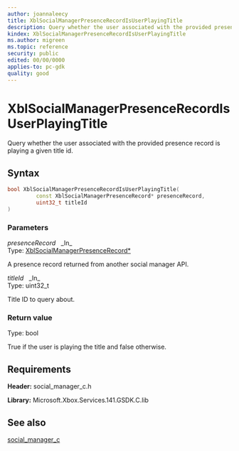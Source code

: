```yaml
---
author: joannaleecy
title: XblSocialManagerPresenceRecordIsUserPlayingTitle
description: Query whether the user associated with the provided presence record is playing a given title id.
kindex: XblSocialManagerPresenceRecordIsUserPlayingTitle
ms.author: migreen
ms.topic: reference
security: public
edited: 00/00/0000
applies-to: pc-gdk
quality: good
---
```


# XblSocialManagerPresenceRecordIsUserPlayingTitle  

Query whether the user associated with the provided presence record is playing a given title id.  

## Syntax  
  
```cpp
bool XblSocialManagerPresenceRecordIsUserPlayingTitle(  
         const XblSocialManagerPresenceRecord* presenceRecord,  
         uint32_t titleId  
)  
```  
  
### Parameters  
  
*presenceRecord* &nbsp;&nbsp;\_In\_  
Type: [XblSocialManagerPresenceRecord*](../structs/xblsocialmanagerpresencerecord.md)  
  
A presence record returned from another social manager API.  
  
*titleId* &nbsp;&nbsp;\_In\_  
Type: uint32_t  
  
Title ID to query about.  
  
  
### Return value  
Type: bool
  
True if the user is playing the title and false otherwise.
  
## Requirements  
  
**Header:** social_manager_c.h
  
**Library:** Microsoft.Xbox.Services.141.GSDK.C.lib
  
## See also  
[social_manager_c](../social_manager_c_members.md)  
  
  